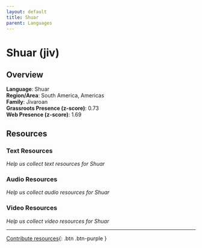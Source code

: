 ```yaml
---
layout: default
title: Shuar
parent: Languages
---
```


# Shuar (jiv)

## Overview

**Language**: Shuar  
**Region/Area**: South America, Americas  
**Family**: Jivaroan  
**Grassroots Presence (z-score)**: 0.73  
**Web Presence (z-score)**: 1.69  

## Resources

### Text Resources
*Help us collect text resources for Shuar*

### Audio Resources
*Help us collect audio resources for Shuar*

### Video Resources
*Help us collect video resources for Shuar*

---

[Contribute resources](https://forms.office.com/e/1SfLJx3u1r){: .btn .btn-purple }
